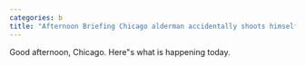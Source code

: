 ```yaml
---
categories: b
title: "Afternoon Briefing Chicago alderman accidentally shoots himself in the wrist "
---
```

Good afternoon, Chicago. Here"s what is happening today.